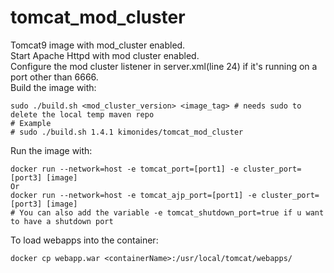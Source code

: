 # tomcat_mod_cluster
Tomcat9 image with mod_cluster enabled.  
Start Apache Httpd with mod cluster enabled.  
Configure the mod cluster listener in server.xml(line 24) if it's running on a port other than 6666.  
Build the image with:
```
sudo ./build.sh <mod_cluster_version> <image_tag> # needs sudo to delete the local temp maven repo
# Example
# sudo ./build.sh 1.4.1 kimonides/tomcat_mod_cluster
```
Run the image with:  
```
docker run --network=host -e tomcat_port=[port1] -e cluster_port=[port3] [image]
Or
docker run --network=host -e tomcat_ajp_port=[port1] -e cluster_port=[port3] [image]
# You can also add the variable -e tomcat_shutdown_port=true if u want to have a shutdown port
```

To load webapps into the container:
```
docker cp webapp.war <containerName>:/usr/local/tomcat/webapps/
```
